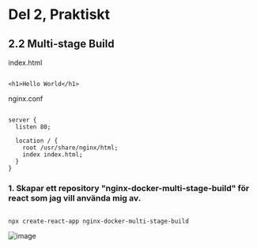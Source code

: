 # Del 2, Praktiskt

## 2.2 Multi-stage Build

index.html

```

<h1>Hello World</h1>

```

nginx.conf

```

server {
  listen 80;
  
  location / {
    root /usr/share/nginx/html;
    index index.html;
  }
}

```

### 1. Skapar ett repository "nginx-docker-multi-stage-build" för react som jag vill använda mig av. 

```

npx create-react-app nginx-docker-multi-stage-build

```

![image](https://user-images.githubusercontent.com/42642927/140572995-c1112634-1676-4b2a-87b2-c4037726055b.png)

